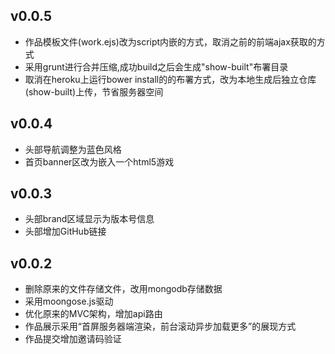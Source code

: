 ## v0.0.5

- 作品模板文件(work.ejs)改为script内嵌的方式，取消之前的前端ajax获取的方式
- 采用grunt进行合并压缩,成功build之后会生成"show-built"布署目录
- 取消在heroku上运行bower install的的布署方式，改为本地生成后独立仓库(show-built)上传，节省服务器空间

## v0.0.4

- 头部导航调整为蓝色风格
- 首页banner区改为嵌入一个html5游戏

## v0.0.3

- 头部brand区域显示为版本号信息
- 头部增加GitHub链接

## v0.0.2

- 删除原来的文件存储文件，改用mongodb存储数据
- 采用moongose.js驱动
- 优化原来的MVC架构，增加api路由
- 作品展示采用“首屏服务器端渲染，前台滚动异步加载更多”的展现方式
- 作品提交增加邀请码验证
